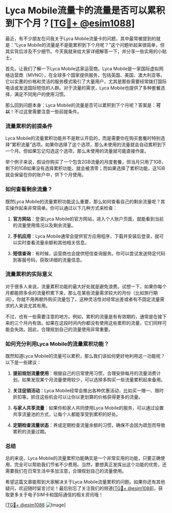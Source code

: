 # Lyca Mobile流量卡的流量是否可以累积到下个月？[[TG💪+ @esim1088](https://t.me/s/esim1088)]

最近，有不少朋友在问我关于Lyca Mobile流量卡的问题，其中最常被提到的就是：“Lyca Mobile的流量是不是能累积到下个月呢？”这个问题听起来很简单，但其实背后涉及不少细节。今天我就来给大家详细解答一下，并分享一些实用的小贴士。

首先，让我们了解一下Lyca Mobile这家运营商。Lyca Mobile是一家国际虚拟网络运营商（MVNO），在全球多个国家提供服务，包括英国、美国、澳大利亚等。它以实惠的价格和灵活的服务模式吸引了大量用户，尤其是那些需要经常拨打国际电话或发送国际短信的人群。对于流量的需求，Lyca Mobile也提供了多种套餐选择，满足不同用户的使用习惯。

那么回到问题本身：Lyca Mobile的流量是否可以累积到下个月呢？答案是：**可以**！不过这里需要注意一些前提条件。

### 流量累积的前提条件

Lyca Mobile的流量累积功能并不是默认开启的，而是需要你在购买套餐时特别选择“累积流量”选项。如果你选择了这个选项，那么未使用的流量就会自动累积到下一个月。但如果忘记勾选这个选项，那么未使用的流量就可能直接作废。

举个例子来说，假设你购买了一个包含2GB流量的月度套餐，但当月只用了1GB，剩下的1GB如果没有选择累积功能，就会被清零；而如果选择了累积功能，这1GB就会保留在你的账户中，供下个月使用。

### 如何查看剩余流量？

既然Lyca Mobile的流量累积功能这么重要，那么如何查看自己的剩余流量呢？其实操作起来非常简单。你可以通过以下几种方式来检查：

1. **官方网站**：登录Lyca Mobile的官方网站，进入个人账户页面，就能看到当前的流量使用情况以及剩余流量。
   
2. **手机应用**：Lyca Mobile通常会提供官方应用程序，下载并安装后登录，就可以实时查看流量余额和其他相关信息。

3. **短信查询**：有时候，运营商也会提供短信查询服务。你可以尝试发送特定代码到客服号码，获取详细的流量信息。

### 流量累积的实际意义

对于很多人来说，流量累积功能的最大好处就是避免浪费。试想一下，如果你每个月都能把多余的流量积累下来，那么在某些流量需求较大的月份（比如旅行期间），你就不用再额外购买流量包了。这种灵活性对经常出差或者有不固定流量需求的人来说尤其有用。

不过，也有一些需要注意的地方。例如，累积的流量是有有效期的，通常是在接下来的三个月内有效。如果在这段时间内你都没有使用这些累积的流量，它们同样可能会失效。因此，合理规划自己的流量使用非常重要。

### 如何充分利用Lyca Mobile的流量累积功能？

既然知道Lyca Mobile的流量可以累积，那么我们该如何更好地利用这一功能呢？以下是一些建议：

1. **提前规划流量使用**：根据自己的日常使用习惯，合理安排每月的流量消费计划。如果发现某个月流量使用较少，可以选择多购买一些流量累积起来备用。

2. **关注促销活动**：Lyca Mobile经常会推出各种优惠活动，比如买一赠一、限时折扣等。抓住这些机会可以让你以更划算的价格获得更多的流量。

3. **与家人共享流量**：如果你和家人共同使用Lyca Mobile的服务，可以通过设置共享流量池的方式，让每个人都能享受到累积的好处。

4. **定期检查流量状态**：养成定期检查流量余额的习惯，确保不会因为疏忽而导致累积的流量过期。

### 总结

总的来说，Lyca Mobile的流量累积功能确实是一个非常实用的功能，只要正确使用，完全可以帮助我们节省不少费用。当然，要想真正发挥出这个功能的优势，还需要我们在日常生活中多加注意，合理规划自己的流量使用。

希望这篇文章能帮到大家解决关于Lyca Mobile流量累积的问题。如果你还有其他疑问，欢迎随时留言讨论！最后别忘了关注我们的频道[[TG💪+ @esim1088](https://t.me/s/esim1088)]，获取更多关于电子SIM卡和国际通信的相关资讯哦！

[[TG💪+ @esim1088](https://t.me/s/esim1088) ![Image](https://i.postimg.cc/4NQfJmqS/Snipaste-2025-05-13-00-14-12.png)]